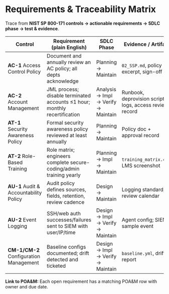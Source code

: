 # Requirements & Traceability Matrix

Trace from **NIST SP 800-171 controls → actionable requirements → SDLC phase → test & evidence**.

| Control | Requirement (plain English) | SDLC Phase | Evidence / Artifact | Test ID | Status |
|---|---|---|---|---|---|
| **AC-1** Access Control Policy | Document and annually review an AC policy; all depts acknowledge | Planning → Maintain | `02_SSP.md`, policy excerpt, sign-off list | T-POL-01 | Planned |
| **AC-2** Account Management | JML process; disable terminated accounts ≤1 hour; monthly recertification | Analysis → Impl → Verify → Maintain | Runbook, deprovision script logs, access review record | **T-AC2-01** | In Progress |
| **AT-1** Security Awareness Policy | Formal security awareness policy reviewed at least annually | Planning → Maintain | Policy doc + approval record | T-POL-02 | Planned |
| **AT-2** Role-Based Training | Role matrix; engineers complete secure-coding/admin training yearly | Planning → Impl → Maintain | `training_matrix.csv`, LMS screenshot | **T-AT2-01** | Planned |
| **AU-1** Audit & Accountability Policy | Audit policy defines sources, fields, retention, review cadence | Design → Maintain | Logging standard, review calendar | T-POL-03 | Planned |
| **AU-2** Event Logging | SSH/web auth successes/failures sent to SIEM with user/IP/time | Design → Impl → Verify → Maintain | Agent config; SIEM sample event | **T-AU2-02** | Complete |
| **CM-1/CM-2** Configuration Management | Baseline configs documented; drift detected and ticketed | Design → Impl → Verify → Maintain | `baseline.yml`, drift report | **T-CM2-01** | Planned |

**Link to POA&M:** Each open requirement has a matching POA&M row with owner and due date.
